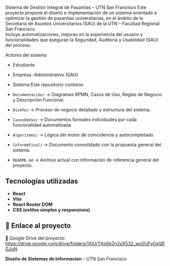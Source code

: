Sistema de Gestión Integral de Pasantías – UTN San Francisco
Este proyecto propone el diseño e implementación de un sistema orientado a optimizar la gestión de pasantías universitarias, en el ámbito de la Secretaría de Asuntos Universitarios (SAU) de la UTN – Facultad Regional San Francisco.  
Incluye automatizaciones, mejoras en la experiencia del usuario y funcionalidades que aseguran la Seguridad, Auditoría y Usabilidad (SAU) del proceso.

 Actores del sistema

- Estudiante
- Empresa
-Administrativo (SAU)
- Sistema
Este repositorio contiene:

- `Documentación/` → Diagramas BPMN, Casos de Uso, Reglas de Negocio y Descripción Funcional.
- `Diseño/` → Proceso de negocio detallado y estructura del sistema.
- `CasosDeUso/` → Documentos formales individuales por cada funcionalidad automatizada.
- `Algoritmos/` → Lógica del motor de coincidencia y autocompletado.
- `InformeFinal/` → Documento consolidado con la propuesta general del sistema.
- `README.md` → Archivo actual con información de referencia general del proyecto.
##  Tecnologías utilizadas
- **React**
- **Vite**
- **React Router DOM**
- **CSS (estilos simples y responsivos)**


## 📎 Enlace al proyecto

📂 Google Drive del proyecto:  https://drive.google.com/drive/folders/1XiUrTXp6bZn2uX532_wu0UFv0qQRGJuN

 **Diseño de Sistemas de Informacion** – UTN San Francisco  
